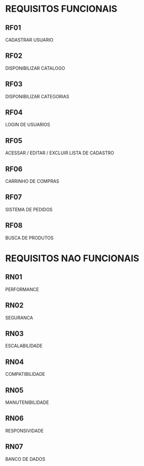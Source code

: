 # REQUISITOS FUNCIONAIS

## RF01

CADASTRAR USUARIO

## RF02

DISPONIBILIZAR CATALOGO

## RF03

DISPONIBILIZAR CATEGORIAS

## RF04

LOGIN DE USUARIOS

## RF05

ACESSAR / EDITAR / EXCLUIR LISTA DE CADASTRO

## RF06

CARRINHO DE COMPRAS

## RF07

SISTEMA DE PEDIDOS

## RF08

BUSCA DE PRODUTOS 


# REQUISITOS NAO FUNCIONAIS

## RN01

PERFORMANCE

## RN02

SEGURANCA

## RN03

ESCALABILIDADE

## RN04

COMPATIBILIDADE

## RN05

MANUTENIBILIDADE

## RN06

RESPONSIVIDADE

## RN07

BANCO DE DADOS


